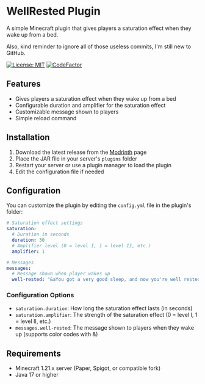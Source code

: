 # WellRested Plugin

A simple Minecraft plugin that gives players a saturation effect when they wake up from a bed.

Also, kind reminder to ignore all of those useless commits, I'm still new to GitHub.

[![License: MIT](https://img.shields.io/badge/License-MIT-yellow.svg)](https://opensource.org/licenses/MIT) [![CodeFactor](https://www.codefactor.io/repository/github/retrob/wellrested/badge)](https://www.codefactor.io/repository/github/retrob/wellrested)

## Features

- Gives players a saturation effect when they wake up from a bed
- Configurable duration and amplifier for the saturation effect
- Customizable message shown to players
- Simple reload command

## Installation

1. Download the latest release from the [Modrinth](https://modrinth.com/plugin/wellrested) page
2. Place the JAR file in your server's `plugins` folder
3. Restart your server or use a plugin manager to load the plugin
4. Edit the configuration file if needed

## Configuration

You can customize the plugin by editing the `config.yml` file in the plugin's folder:

```yaml
# Saturation effect settings
saturation:
  # Duration in seconds
  duration: 30
  # Amplifier level (0 = level I, 1 = level II, etc.)
  amplifier: 1

# Messages
messages:
  # Message shown when player wakes up
  well-rested: "&aYou got a very good sleep, and now you're well rested!"
```

### Configuration Options

- `saturation.duration`: How long the saturation effect lasts (in seconds)
- `saturation.amplifier`: The strength of the saturation effect (0 = level I, 1 = level II, etc.)
- `messages.well-rested`: The message shown to players when they wake up (supports color codes with &)

## Requirements

- Minecraft 1.21.x server (Paper, Spigot, or compatible fork)
- Java 17 or higher
